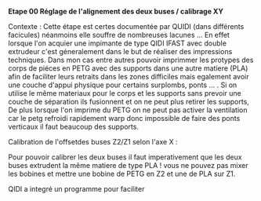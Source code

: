 **Etape 00  Réglage de l'alignement des deux buses  / calibrage XY**

Contexte : Cette étape est certes documentée par QUIDI (dans différents facicules) néanmoins elle souffre de nombreuses lacunes ... En effet lorsque l'on acquier une impimante de type QIDI IFAST avec double extrudeur c'est géneralement dans le but de réaliser des impressions techniques. Dans mon cas entre autres pouvoir imprimmer les protypes des corps de piéces en PETG avec des supports dans une autre matiere (PLA) afin de faciliter leurs retraits dans les zones difficiles mais egalement avoir une couche d'appui physique pour certains surplombs, ponts ... . Si on utilise le même materiaux pour le corps et les supports sans prevoir une couche de séparation ils fusionnent et on ne peut plus retirer les supports, De plus lorsque l'on imprime du PETG on ne peut pas activer la ventilation car le petg refroidi rapidement warp donc impossible de faire des ponts verticaux il faut beaucoup des supports. 

Calibration de l'offsetdes buses Z2/Z1 selon l'axe X :

Pour pouvoir calibrer les deux buses il faut imperativement que les deux buses extrudent la même matiere de type PLA ! 
vous ne pouvez pas mixer les bobines et mettre une bobine de PETG en Z2 et une de PLA sur Z1.

QIDI a integré un programme pour faciliter 

